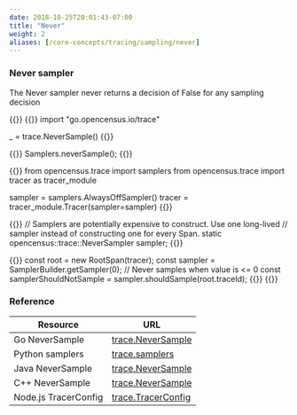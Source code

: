 ```yaml
---
date: 2018-10-25T20:01:43-07:00
title: "Never"
weight: 2
aliases: [/core-concepts/tracing/sampling/never]
---
```


### Never sampler
The Never sampler never returns a decision of False for any sampling decision

{{<tabs Go Java Python CplusPlus NodeJS>}}
{{<highlight go>}}
import "go.opencensus.io/trace"

_ = trace.NeverSample()
{{</highlight>}}

{{<highlight java>}}
Samplers.neverSample();
{{</highlight>}}

{{<highlight python>}}
from opencensus.trace import samplers
from opencensus.trace import tracer as tracer_module

sampler = samplers.AlwaysOffSampler()
tracer = tracer_module.Tracer(sampler=sampler)
{{</highlight>}}

{{<highlight cpp>}}
// Samplers are potentially expensive to construct. Use one long-lived
// sampler instead of constructing one for every Span.
static opencensus::trace::NeverSampler sampler;
{{</highlight>}}

{{<highlight js>}}
const root = new RootSpan(tracer);
const sampler = SamplerBuilder.getSampler(0); // Never samples when value is <= 0
const samplerShouldNotSample = sampler.shouldSample(root.traceId);
{{</highlight>}}
{{</tabs>}}

### Reference
Resource|URL
---|---
Go NeverSample|[trace.NeverSample](https://godoc.org/go.opencensus.io/trace#NeverSample)
Python samplers|[trace.samplers](https://github.com/census-instrumentation/opencensus-python/blob/master/opencensus/trace/samplers/__init__.py)
Java NeverSample|[trace.NeverSample](https://static.javadoc.io/io.opencensus/opencensus-api/0.16.1/io/opencensus/trace/samplers/Samplers.html#neverSample--)
C++ NeverSample|[trace.NeverSample](https://github.com/census-instrumentation/opencensus-cpp/blob/c5e59c48a3c40a7da737391797423b88e93fd4bb/opencensus/trace/sampler.h#L83)
Node.js TracerConfig|[trace.TracerConfig](https://github.com/census-instrumentation/opencensus-node/blob/master/packages/opencensus-core/src/trace/config/types.ts#L35)
